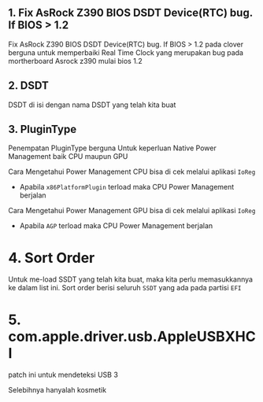 ## 1. Fix AsRock Z390 BIOS DSDT Device(RTC) bug. If BIOS > 1.2
Fix AsRock Z390 BIOS DSDT Device(RTC) bug. If BIOS > 1.2 pada clover berguna untuk memperbaiki Real Time Clock yang merupakan bug pada mortherboard Asrock z390 mulai bios 1.2


## 2. DSDT
DSDT di isi dengan nama DSDT yang telah kita buat

## 3. PluginType

Penempatan PluginType berguna Untuk keperluan Native Power Management baik CPU maupun GPU

Cara Mengetahui Power Management CPU bisa di cek melalui aplikasi `IoReg`
* Apabila `x86PlatformPlugin` terload maka CPU Power Management berjalan

Cara Mengetahui Power Management GPU bisa di cek melalui aplikasi `IoReg`
* Apabila `AGP` terload maka CPU Power Management berjalan


# 4. Sort Order
Untuk me-load SSDT yang telah kita buat, maka kita perlu memasukkannya ke dalam list ini.
Sort order berisi seluruh `SSDT` yang ada pada partisi `EFI`

# 5. com.apple.driver.usb.AppleUSBXHCI
patch ini untuk mendeteksi USB 3


Selebihnya hanyalah kosmetik
